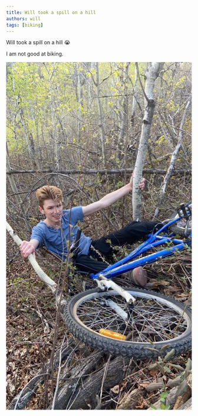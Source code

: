 ```yaml
---
title: Will took a spill on a hill
authors: will
tags: [biking]
---
```


Will took a spill on a hill :sob:

<!--truncate-->

I am not good at biking.

![Spill](./spill.webp)
